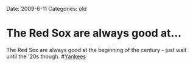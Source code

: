 Date: 2009-6-11
Categories: old

# The Red Sox are always good at...

The Red Sox are always good at the beginning of the century - just wait until the '20s though. #<a href="http://search.twitter.com/search?q=%23Yankees">Yankees</a>
